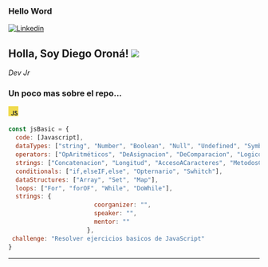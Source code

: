 ### Hello Word

[![Linkedin](https://img.shields.io/badge/-LinkedIn-blue?style=flat&logo=Linkedin&logoColor=white)](https://www.linkedin.com/in/diego-oroná)

<h2> Holla, Soy Diego Oroná! <img src="https://media3.giphy.com/media/v1.Y2lkPTc5MGI3NjExb2p4enZ6NXZjcGptMTB5OTh4d2MwaWtmNm52djdpN2Q0d2M1ZGY5NSZlcD12MV9pbnRlcm5hbF9naWZfYnlfaWQmY3Q9Zw/MYI6NK4JOGpOzOriEg/100.webp" width="100"></h2>
<p><em>Dev Jr</em></p>





### Un poco mas sobre el repo...  
<img height="20" src="https://raw.githubusercontent.com/github/explore/80688e429a7d4ef2fca1e82350fe8e3517d3494d/topics/javascript/javascript.png"></code>

```javascript
const jsBasic = {
  code: [Javascript],
  dataTypes: ["string", "Number", "Boolean", "Null", "Undefined", "Symbol", "BigInt" ],
  operators: ["OpAritméticos", "DeAsignacion", "DeComparacion", "Logicos", "Ternario"],
  strings: ["Concatenacion", "Longitud", "AccesoACaracteres", "MetodosComunes", "TemplateLiterals", "InterpolacionDeValores"],
  conditionals: ["if,elseIF,else", "Opternario", "Swhitch"],
  dataStructures: ["Array", "Set", "Map"],
  loops: ["For", "forOF", "While", "DoWhile"],
  strings: {
                        coorganizer: "",
                        speaker: "",
                        mentor: ""
                      },
 challenge: "Resolver ejercicios basicos de JavaScript"
}
```



---


